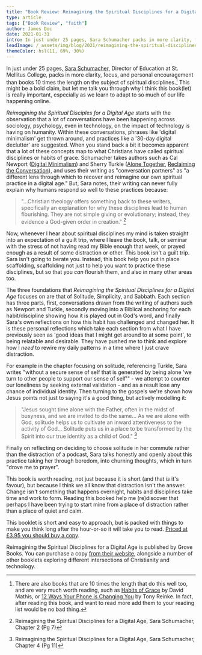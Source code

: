 ```yaml
---
title: "Book Review: Reimagining the Spiritual Disciplines for a Digital Age"
type: article
tags: ["Book Review", "faith"]
author: James Doc
date: 2021-01-31
intro: In just under 25 pages, Sara Schumacher packs in more clarity, focus, and personal encouragement than books 10 times the length on the subject of spiritual disciplines.
leadImage: /_assets/img/blog/2021/reimagining-the-spiritual-disciplines-for-a-digital-age.jpg
themeColor: hsl(11, 69%, 30%)
---
```


In just under 25 pages, [Sara Schumacher](https://www.stmellitus.ac.uk/profile-list/dr-sara-schumacher), Director of Education at St. Mellitus College, packs in more clarity, focus, and personal encouragement than books 10 times the length on the subject of spiritual disciplines.[^others] This might be a bold claim, but let me talk you through why I think this book(let) is really important, especially as we learn to adapt to so much of our life happening online.

_Reimagining the Spiritual Disciples for a Digital Age_ starts with the observation that a lot of conversations have been happening across sociology, psychology, even in technology, on the impact of technology is having on humanity. Within these conversations, phrases like 'digital minimalism' get thrown around, and practices like a '30-day digital declutter' are suggested. When you stand back a bit it becomes apparent that a lot of these concepts map to what Christians have called spiritual disciplines or habits of grace. Schumacher takes authors such as Cal Newport ([Digital Minimalism](https://www.amazon.co.uk/Digital-Minimalism-Living-Better-Technology/dp/0241341132/)) and Sherry Turkle ([Alone Together](https://www.amazon.co.uk/Alone-Together-Expect-Technology-Other/dp/0465093655), [Reclaiming the Conversation](https://www.amazon.co.uk/Reclaiming-Conversation-Power-Talk-Digital/dp/1594205558)), and uses their writing as "conversation partners" as "a different lens through which to recover and reimagine our own spiritual practice in a digital age." But, Sara notes, their writing can never fully explain why humans respond so well to these practices because:

> "…Christian theology offers something back to these writers, specifically an explanation for why these disciplines lead to human flourishing. They are not simple giving or evolutionary; instead, they evidence a God-given order in creation." [^explanation]

Now, whenever I hear about spiritual disciplines my mind is taken straight into an expectation of a guilt trip, where I leave the book, talk, or seminar with the stress of not having read my Bible enough that week, or prayed enough as a result of some distraction or other. This book isn't a guilt trip. Sara isn't going to berate you. Instead, this book help you put in place scaffolding, scaffolding not just to help you want to practice these disciplines, but so that you _can_ flourish them, and also in many other areas too.

The three foundations that _Reimagining the Spiritual Disciplines for a Digital Age_ focuses on are that of Solitude, Simplicity, and Sabbath. Each section has three parts, first, conversations drawn from the writing of authors such as Newport and Turkle, secondly moving into a Biblical anchoring for each habit/discipline showing how it is played out in God's word, and finally Sara's own reflections on how this habit has challenged and changed her. It is these personal reflections which take each section from what I have previously seen as 'good ideas that I might get around to at some point', to being relatable and desirable. They have pushed me to think and explore how I _need_ to rewire my daily patterns in a time where I just crave distraction.

For example in the chapter focusing on solitude, referencing Turkle, Sara writes "without a secure sense of self that is generated by being alone 'we turn to other people to support our sense of self'" - we attempt to counter our loneliness by seeking external validation - and as a result lose any chance of individual identity. Then turning to the gospels we're shown how Jesus points not just to saying it's a good thing, but actively modelling it:

> "Jesus sought time alone with the Father, often in the midst of busyness, and we are invited to do the same… As we are alone with God, solitude helps us to cultivate an inward attentiveness to the activity of God… Solitude puts us in a place to be transformed by the Spirit into our true identity as a child of God." [^solitude]

Finally on reflecting on deciding to choose solitude in her commute rather than the distraction of a podcast, Sara talks honestly and openly about this practice taking her through boredom, into churning thoughts, which in turn "drove me to prayer".

This book is worth reading, not just because it is short (and that _is_ it's favour), but because I think we all know that distraction isn't the answer. Change isn't something that happens overnight, habits and disciplines take time and work to form. Reading this booked help me (re)discover that perhaps I have been trying to start mine from a place of distraction rather than a place of quiet and calm.

This booklet is short and easy to approach, but is packed with things to make you think long after the hour-or-so it will take you to read. [Priced at £3.95 you should buy a copy](https://grovebooks.co.uk/products/s-153-reimagining-the-spiritual-disciplines-for-a-digital-age).

Reimagining the Spiritual Disciplines for a Digital Age is published by Grove Books. You can purchase a copy [from their website](https://grovebooks.co.uk/products/s-153-reimagining-the-spiritual-disciplines-for-a-digital-age), alongside a number of other booklets exploring different intersections of Christianity and technology.

[^others]: There are also books that are 10 times the length that do this well too, and are very much worth reading, such as [Habits of Grace](https://www.10ofthose.com/uk/products/20072/habits-of-grace) by David Mathis, or [12 Ways Your Phone is Changing You](https://www.10ofthose.com/uk/products/22035/12-ways-your-phone-is) by Tony Reinke. In fact, after reading this book, and want to read more add them to your reading list would be no bad thing.
[^explanation]: Reimagining the Spiritual Disciplines for a Digital Age, Sara Schumacher, Chapter 2 (Pg 7)
[^solitude]: Reimagining the Spiritual Disciplines for a Digital Age, Sara Schumacher, Chapter 4 (Pg 11)
